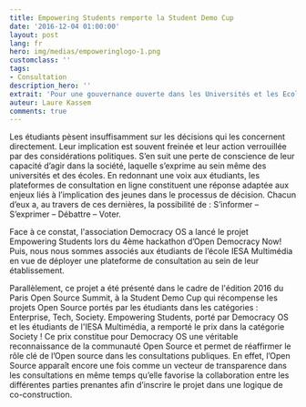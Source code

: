```yaml
---
title: Empowering Students remporte la Student Demo Cup
date: '2016-12-04 01:00:00'
layout: post
lang: fr
hero: img/medias/empoweringlogo-1.png
customclass: ''
tags:
- Consultation
description_hero: ''
extrait: 'Pour une gouvernance ouverte dans les Universités et les Ecoles '
auteur: Laure Kassem
comments: true
---
```

Les étudiants pèsent insuffisamment sur les décisions qui les concernent directement. Leur implication est souvent freinée et leur action verrouillée par des considérations politiques. S’en suit une perte de conscience de leur capacité d’agir dans la société, laquelle s’exprime au sein même des universités et des écoles. En redonnant une voix aux étudiants, les plateformes de consultation en ligne constituent une réponse adaptée aux enjeux liés à l’implication des jeunes dans le processus de décision. Chacun d’eux a, au travers de ces dernières, la possibilité de : S’informer – S’exprimer – Débattre – Voter.

Face à ce constat, l'association Democracy OS a lancé le projet Empowering Students lors du 4ème hackathon d’Open Democracy Now! Puis, nous nous sommes associés aux étudiants de l’école IESA Multimédia en vue de déployer une plateforme de consultation au sein de leur établissement.  

Parallèlement, ce projet a été présenté dans le cadre de l'édition 2016 du Paris Open Source Summit, à la Student Demo Cup qui récompense les projets Open Source portés par les étudiants dans les catégories : Enterprise, Tech, Society. Empowering Students, porté par Democracy OS et les étudiants de l'IESA Multimédia, a remporté le prix dans la catégorie Society ! Ce prix constitue pour Democracy OS une véritable reconnaissance de la communauté Open Source et permet de réaffirmer le rôle clé de l’Open source dans les consultations publiques. En effet, l’Open Source apparaît encore une fois comme un vecteur de transparence dans les consultations en même temps qu’elle favorise la collaboration entre les différentes parties prenantes afin d’inscrire le projet dans une logique de co-construction.